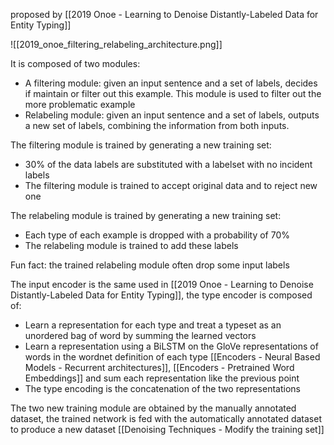 proposed by [[2019 Onoe - Learning to Denoise Distantly-Labeled Data for Entity Typing]]

![[2019_onoe_filtering_relabeling_architecture.png]]

It is composed of two modules:

- A filtering module: given an input sentence and a set of labels, decides if maintain or filter out this example. This module is used to filter out the more problematic example
- Relabeling module: given an input sentence and a set of labels, outputs a new set of labels, combining the information from both inputs.

The filtering module is trained by generating a new training set:

- 30% of the data labels are substituted with a labelset with no incident labels
- The filtering module is trained to accept original data and to reject new one

The relabeling module is trained by generating a new training set:

- Each type of each example is dropped with a probability of 70%
- The relabeling module is trained to add these labels

Fun fact: the trained relabeling module often drop some input labels

The input encoder is the same used in [[2019 Onoe - Learning to Denoise Distantly-Labeled Data for Entity Typing]], the type encoder is composed of:

- Learn a representation for each type and treat a typeset as an unordered bag of word by summing the learned vectors
- Learn a representation using a BiLSTM on the GloVe representations of words in the wordnet definition of each type [[Encoders - Neural Based Models - Recurrent architectures]], [[Encoders - Pretrained Word Embeddings]] and sum each representation like the previous point
- The type encoding is the concatenation of the two representations

The two new training module are obtained by the manually annotated dataset, the trained network is fed with the automatically annotated dataset to produce a new dataset [[Denoising Techniques - Modify the training set]]

